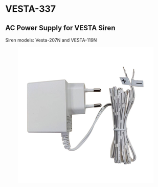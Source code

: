 # VESTA-337

## AC Power Supply for VESTA Siren

Siren models: Vesta-207N and VESTA-119N

<figure><img src=".gitbook/assets/image (1) (1) (1) (1) (1).png" alt=""><figcaption></figcaption></figure>
